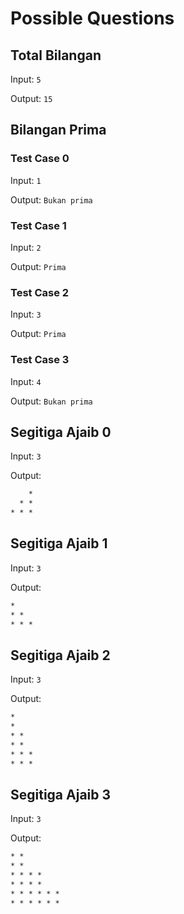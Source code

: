 # Possible Questions

## Total Bilangan

Input: `5`

Output: `15`

## Bilangan Prima

### Test Case 0

Input: `1`

Output: `Bukan prima`

### Test Case 1

Input: `2`

Output: `Prima`

### Test Case 2

Input: `3`

Output: `Prima`

### Test Case 3

Input: `4`

Output: `Bukan prima`

## Segitiga Ajaib 0

Input: `3`

Output:

```txt
    *
  * *
* * *
```

## Segitiga Ajaib 1

Input: `3`

Output:

```txt
*
* *
* * *
```

## Segitiga Ajaib 2

Input: `3`

Output:

```txt
*
*
* *
* *
* * *
* * *
```

## Segitiga Ajaib 3

Input: `3`

Output:

```txt
* *
* *
* * * *
* * * *
* * * * * *
* * * * * *
```
